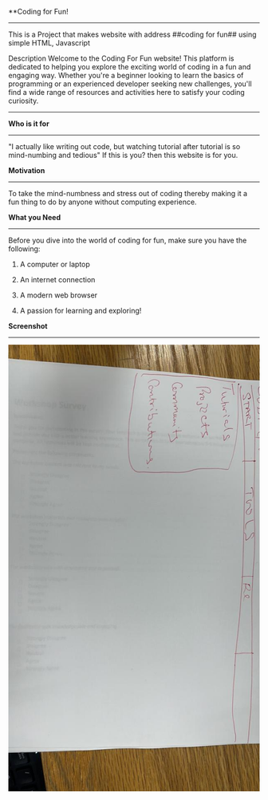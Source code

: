 **Coding for Fun!
***

This is a Project that makes website with address ##coding for fun## using simple HTML, Javascript 

Description
Welcome to the Coding For Fun website! This platform is dedicated to helping you explore the exciting world of coding in a fun and engaging way. Whether you're a beginner looking to learn the basics of programming or an experienced developer seeking new challenges, you'll find a wide range of resources and activities here to satisfy your coding curiosity.


***
**Who is it for**
***


"I actually like writing out code, but watching tutorial after tutorial is so mind-numbing and tedious" If this is you? then this website is for you.

**Motivation**
***


To take the mind-numbness and stress out of coding thereby making it a fun thing to do by anyone without computing experience.

**What you Need**
***


Before you dive into the world of coding for fun, make sure you have the following:

1. A computer or laptop

2. An internet connection

3. A modern web browser

4. A passion for learning and exploring!


**Screenshot**
***


![screenshotimg](/codeforfunsketch.jpeg)


